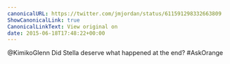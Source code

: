 ```yaml
---
canonicalURL: https://twitter.com/jmjordan/status/611591298332663809
ShowCanonicalLink: true
CanonicalLinkText: View original on
date: 2015-06-18T17:48:22+00:00
---
```

@KimikoGlenn Did Stella deserve what happened at the end? #AskOrange